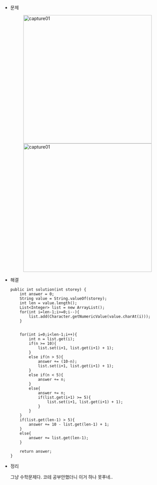 + 문제

  <figure class="half">  
    <a href="link">
      <img width="400" alt="capture01" src="https://github.com/ManchanTime/study/assets/127479677/64c0437c-38cd-47f4-bc30-61489f54ce1e" align='center'></a>  
    <a href="link">
      <img width="400" alt="capture01" src="https://github.com/ManchanTime/study/assets/127479677/5dfde172-e482-495a-9091-7ea65888e3b1" align='center'></a>
  </figure>
  
+ 해결
  
      public int solution(int storey) {
          int answer = 0;
          String value = String.valueOf(storey);
          int len = value.length();
          List<Integer> list = new ArrayList();
          for(int i=len-1;i>=0;i--){
              list.add(Character.getNumericValue(value.charAt(i)));
          }
  
  
          for(int i=0;i<len-1;i++){
              int n = list.get(i);
              if(n >= 10){
                  list.set(i+1, list.get(i+1) + 1);
              }
              else if(n > 5){
                  answer += (10-n);
                  list.set(i+1, list.get(i+1) + 1);
              }
              else if(n < 5){
                  answer += n;
              }
              else{
                  answer += n;
                  if(list.get(i+1) >= 5){
                      list.set(i+1, list.get(i+1) + 1);
                  }
              }
          }
          if(list.get(len-1) > 5){
              answer += 10 - list.get(len-1) + 1;
          }
          else{
              answer += list.get(len-1);
          }
  
          return answer;
      }

+ 정리

  그냥 수학문제다. 코테 공부안했더니 이거 하나 못푸네..
